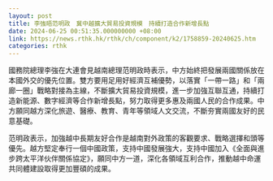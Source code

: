 ```yaml
---
layout: post
title: 李強晤范明政　冀中越擴大貿易投資規模　持續打造合作新增長點
date: 2024-06-25 00:51:35.000000000 +08:00
link: https://news.rthk.hk/rthk/ch/component/k2/1758859-20240625.htm
categories: rthk
---
```


國務院總理李強在大連會見越南總理范明政時表示，中方始終把發展兩國關係放在本國外交的優先位置。雙方要用足用好經濟互補優勢，以落實「一帶一路」和「兩廊一圈」戰略對接為主線，不斷擴大貿易投資規模，進一步加強互聯互通，持續打造新能源、數字經濟等合作新增長點，努力取得更多惠及兩國人民的合作成果。中方願同越方深化旅遊、醫療、教育、青年等領域人文交流，不斷夯實兩國友好的民意基礎。

范明政表示，加強越中長期友好合作是越南對外政策的客觀要求、戰略選擇和頭等優先。越方堅定奉行一個中國政策，支持中國發展強大，支持中國加入《全面與進步跨太平洋伙伴關係協定》，願同中方一道，深化各領域互利合作，推動越中命運共同體建設取得更加豐碩的成果。
